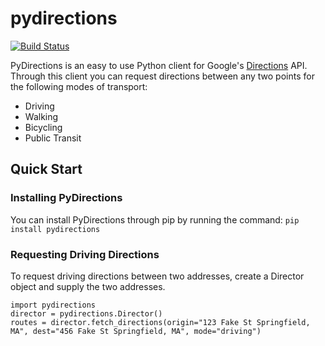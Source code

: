 # pydirections #

[![Build Status](https://magnum.travis-ci.com/apranav19/pydirections.svg?token=1SB6Uw5qyBVN5BUSihPq&branch=basic_test_coverage)](https://magnum.travis-ci.com/apranav19/pydirections)

PyDirections is an easy to use Python client for Google's [Directions](https://developers.google.com/maps/documentation/directions/) API.
Through this client you can request directions between any two points for the following modes of transport:
* Driving
* Walking
* Bicycling
* Public Transit

## Quick Start ##
### Installing PyDirections ###
You can install PyDirections through pip by running the command:
	`pip install pydirections`

### Requesting Driving Directions ###
To request driving directions between two addresses, create a Director object and supply the two addresses.

	import pydirections
	director = pydirections.Director()
	routes = director.fetch_directions(origin="123 Fake St Springfield, MA", dest="456 Fake St Springfield, MA", mode="driving")

